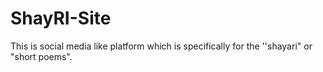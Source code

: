 # ShayRI-Site
This is social media like platform which is specifically for the ''shayari" or "short poems".
